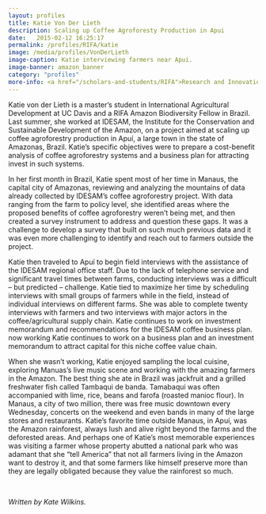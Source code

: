 ```yaml
---
layout: profiles
title: Katie Von Der Lieth
description: Scaling up Coffee Agroforesty Production in Apui
date:   2015-02-12 16:25:17
permalink: /profiles/RIFA/katie
image: /media/profiles/VonDerLieth
image-caption: Katie interviewing farmers near Apui.
image-banner: amazon_banner
category: "profiles"
more-info: <a href="/scholars-and-students/RIFA">Research and Innovation Fellowship for Agriculture (RIFA)</a><br><a href="http://iad.ucdavis.edu/">International Agricultural Development Graduate Group</a><br>
---
```


Katie von der Lieth is a master’s student in International Agricultural Development at UC Davis and a RIFA Amazon Biodiversity Fellow in Brazil. Last summer, she worked at IDESAM, the Institute for the Conservation and Sustainable Development of the Amazon, on a project aimed at scaling up coffee agroforestry production in Apuí, a large town in the state of Amazonas, Brazil. Katie’s specific objectives were to prepare a cost-benefit analysis of coffee agroforestry systems and a business plan for attracting invest in such systems. <br>

In her first month in Brazil, Katie spent most of her time in Manaus, the capital city of Amazonas, reviewing and analyzing the mountains of data already collected by IDESAM’s coffee agroforestry project. With data ranging from the farm to policy level, she identified areas where the proposed benefits of coffee agroforestry weren’t being met, and then created a survey instrument to address and question these gaps. It was a challenge to develop a survey that built on such much previous data and it was even more challenging to identify and reach out to farmers outside the project. <br>

Katie then traveled to Apuí to begin field interviews with the assistance of the IDESAM regional office staff. Due to the lack of telephone service and significant travel times between farms, conducting interviews was a difficult – but predicted – challenge. Katie tied to maximize her time by scheduling interviews with small groups of farmers while in the field, instead of individual interviews on different farms. She was able to complete twenty interviews with farmers and two interviews with major actors in the coffee/agricultural supply chain. Katie continues to work on investment memorandum and recommendations for the IDESAM coffee business plan. now working Katie continues to work on a business plan and an investment memorandum to attract capital for this niche coffee value chain. <br>

When she wasn’t working, Katie enjoyed sampling the local cuisine, exploring Manuas’s live music scene and working with the amazing farmers in the Amazon. The best thing she ate in Brazil was jackfruit and  a grilled freshwater fish called Tambaqui de banda. Tamabaqui was often accompanied with  lime, rice, beans and farofa (roasted manioc flour). In Manaus, a city of two million, there was free music downtown every Wednesday, concerts on the weekend and even bands in many of the large stores and restaurants. Katie’s favorite time outside Manaus, in Apuí, was the Amazon rainforest, always lush and alive right beyond the farms and the deforested areas. And perhaps one of Katie’s most memorable experiences was visiting a farmer whose property abutted a national park who was adamant that she “tell America” that not all farmers living in the Amazon want to destroy it, and that some farmers like himself preserve more than they are legally obligated because they value the rainforest so much. <br>


<br>

<p><i>Written by Kate Wilkins.</i></p>
